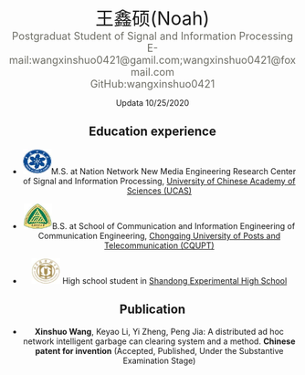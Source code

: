 <center><font size='6'>王鑫硕(Noah)</font></>

<div align='center'><font size='4' color=#6f6f67>Postgraduat Student of Signal and Information Processing</font></div>

<div align='center'><font size='4' color=#6f6f67>E-mail:wangxinshuo0421@gamil.com;wangxinshuo0421@foxmail.com</font></div>

<div align='center'><font size='4' color=#6f6f67>GitHub:wangxinshuo0421</font></div>

Updata 10/25/2020

## Education experience

* <img src="\UCAS.jpg" height="45" width="50">M.S. at Nation Network New Media Engineering Research Center of Signal and Information Processing, [University of Chinese Academy of Sciences (UCAS)][MS School]

* <img src="\CQUPT.jpg" height="45" width="50">B.S. at School of Communication and Information Engineering of Communication Engineering, [Chongqing University of Posts and Telecommunication (CQUPT)][BS School]

* <img src="SDEHS.jpg" height = "45" width = "50"> High school student in [Shandong Experimental High School][High School]



## Publication

* **Xinshuo Wang**, Keyao Li, Yi Zheng, Peng Jia:  A distributed ad hoc network intelligent garbage can clearing system and a method. **Chinese patent for invention** (Accepted, Published, Under the Substantive Examination Stage)





[MS School]: https://www.ucas.ac.cn/
[BS School]: https://www.cqupt.edu.cn/
[High School]: http://sdshiyan.jinan.cn/

